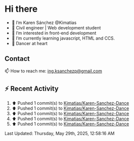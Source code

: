 # Hi there 

- 👋  I’m Karen Sánchez @Kimatias
- 📐 Civil engineer | Web development student
- 👀 I’m interested in front-end development
- 🌱 I’m currently learning javascript, HTML and CCS.
- 💃 Dancer at heart

## Contact 

📫 How to reach me: ing.ksanchezp@gmail.com

## :zap: Recent Activity

<!--RECENT_ACTIVITY:start-->
1. ⬆️ Pushed 1 commit(s) to [Kimatias/Karen-Sanchez-Dance](https://github.com/Kimatias/Karen-Sanchez-Dance)<br>
2. ⬆️ Pushed 1 commit(s) to [Kimatias/Karen-Sanchez-Dance](https://github.com/Kimatias/Karen-Sanchez-Dance)<br>
3. ⬆️ Pushed 1 commit(s) to [Kimatias/Karen-Sanchez-Dance](https://github.com/Kimatias/Karen-Sanchez-Dance)<br>
4. ⬆️ Pushed 1 commit(s) to [Kimatias/Karen-Sanchez-Dance](https://github.com/Kimatias/Karen-Sanchez-Dance)<br>
5. ⬆️ Pushed 1 commit(s) to [Kimatias/Karen-Sanchez-Dance](https://github.com/Kimatias/Karen-Sanchez-Dance)<br>
<!--RECENT_ACTIVITY:end-->

<!--RECENT_ACTIVITY:last_update-->
Last Updated: Thursday, May 29th, 2025, 12:58:16 AM
<!--RECENT_ACTIVITY:last_update_end-->

<!---
Kimatias/Kimatias is a ✨ special ✨ repository because its `README.md` (this file) appears on your GitHub profile.
You can click the Preview link to take a look at your changes.
--->
